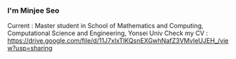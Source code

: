 ### I'm Minjee Seo

Current : Master student in School of Mathematics and Computing, Computational Science and Engineering, Yonsei Univ
Check my CV : <https://drive.google.com/file/d/11J7xIxTlKQsnEXGwhNafZ3VMvIeUJEH_/view?usp=sharing>
